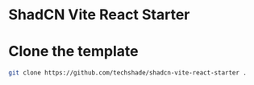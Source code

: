 # ShadCN Vite React Starter
# Clone the template

```bash
git clone https://github.com/techshade/shadcn-vite-react-starter .
```